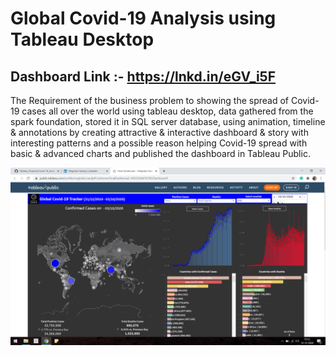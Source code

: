 
# Global Covid-19 Analysis using Tableau Desktop
## Dashboard Link :- https://lnkd.in/eGV_i5F
The Requirement of the business problem to showing the spread of Covid-19 cases all over the world using tableau desktop, data gathered from the spark foundation, stored it in SQL server database, using animation, timeline & annotations by creating attractive & interactive dashboard & story with interesting patterns and a possible reason helping Covid-19 spread with basic & advanced charts and published the dashboard in Tableau Public.

<img src="covid-19.png" width="1000" heigth="600">
